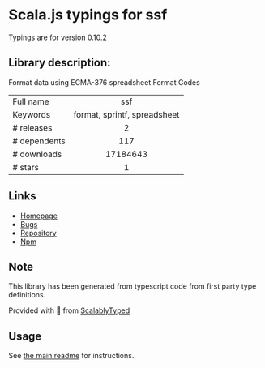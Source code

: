 
# Scala.js typings for ssf

Typings are for version 0.10.2

## Library description:
Format data using ECMA-376 spreadsheet Format Codes

|                    |                 |
| ------------------ | :-------------: |
| Full name          | ssf |
| Keywords           | format, sprintf, spreadsheet |
| # releases         | 2 |
| # dependents       | 117 |
| # downloads        | 17184643 |
| # stars            | 1 |

## Links
- [Homepage](http://sheetjs.com/opensource)
- [Bugs](https://github.com/SheetJS/ssf/issues)
- [Repository](https://github.com/SheetJS/ssf)
- [Npm](https://www.npmjs.com/package/ssf)
    


## Note
This library has been generated from typescript code from first party type definitions.

Provided with :purple_heart: from [ScalablyTyped](https://github.com/oyvindberg/ScalablyTyped)

## Usage
See [the main readme](../../readme.md) for instructions.


